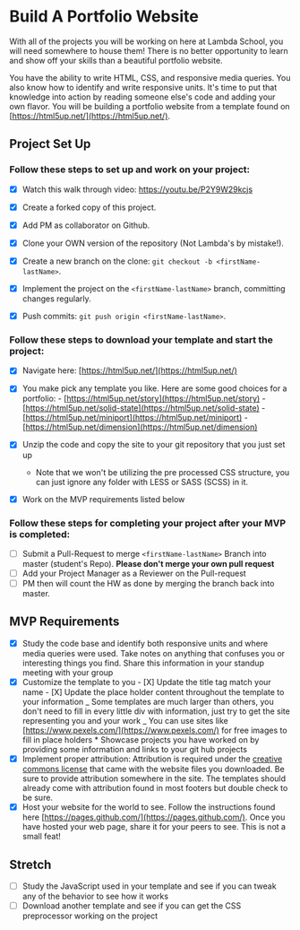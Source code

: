 # Build A Portfolio Website

With all of the projects you will be working on here at Lambda School, you will need somewhere to house them! There is no better opportunity to learn and show off your skills than a beautiful portfolio website.

You have the ability to write HTML, CSS, and responsive media queries. You also know how to identify and write responsive units. It's time to put that knowledge into action by reading someone else's code and adding your own flavor. You will be building a portfolio website from a template found on [https://html5up.net/](https://html5up.net/).

## Project Set Up

### Follow these steps to set up and work on your project:

- [x] Watch this walk through video: https://youtu.be/P2Y9W29kcjs

- [x] Create a forked copy of this project.
- [x] Add PM as collaborator on Github.
- [x] Clone your OWN version of the repository (Not Lambda's by mistake!).
- [x] Create a new branch on the clone: `git checkout -b <firstName-lastName>`.
- [x] Implement the project on the `<firstName-lastName>` branch, committing changes regularly.
- [x] Push commits: `git push origin <firstName-lastName>`.

### Follow these steps to download your template and start the project:

- [x] Navigate here: [https://html5up.net/](https://html5up.net/)
- [x] You make pick any template you like. Here are some good choices for a portfolio: - [https://html5up.net/story](https://html5up.net/story) - [https://html5up.net/solid-state](https://html5up.net/solid-state) - [https://html5up.net/miniport](https://html5up.net/miniport) - [https://html5up.net/dimension](https://html5up.net/dimension)

- [x] Unzip the code and copy the site to your git repository that you just set up
  - Note that we won't be utilizing the pre processed CSS structure, you can just ignore any folder with LESS or SASS (SCSS) in it.
- [x] Work on the MVP requirements listed below

### Follow these steps for completing your project after your MVP is completed:

- [ ] Submit a Pull-Request to merge `<firstName-lastName>` Branch into master (student's Repo). **Please don't merge your own pull request**
- [ ] Add your Project Manager as a Reviewer on the Pull-request
- [ ] PM then will count the HW as done by merging the branch back into master.

## MVP Requirements

- [x] Study the code base and identify both responsive units and where media queries were used. Take notes on anything that confuses you or interesting things you find. Share this information in your standup meeting with your group
- [x] Customize the template to you - [X] Update the title tag match your name - [X] Update the place holder content throughout the template to your information
      _ Some templates are much larger than others, you don't need to fill in every little div with information, just try to get the site representing you and your work
      _ You can use sites like [https://www.pexels.com/](https://www.pexels.com/) for free images to fill in place holders \* Showcase projects you have worked on by providing some information and links to your git hub projects
- [x] Implement proper attribution: Attribution is required under the [creative commons license](https://html5up.net/license) that came with the website files you downloaded. Be sure to provide attribution somewhere in the site. The templates should already come with attribution found in most footers but double check to be sure.
- [x] Host your website for the world to see. Follow the instructions found here [https://pages.github.com/](https://pages.github.com/). Once you have hosted your web page, share it for your peers to see. This is not a small feat!

## Stretch

- [ ] Study the JavaScript used in your template and see if you can tweak any of the behavior to see how it works
- [ ] Download another template and see if you can get the CSS preprocessor working on the project
